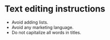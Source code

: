 # Text editing instructions

- Avoid adding lists.
- Avoid any marketing language.
- Do not capitalize all words in titles.
